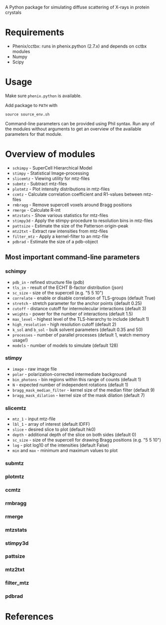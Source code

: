 A Python package for simulating diffuse scattering of X-rays in protein crystals

# Requirements
* Phenix/cctbx: runs in phenix.python (2.7.x) and depends on cctbx modules
* Numpy
* Scipy

# Usage
Make sure `phenix.python` is available.

Add package to `PATH` with
```
source source_env.sh
```

Command-line parameters can be provided using Phil syntax. Run any of the modules without arguments to get an overview of the available parameters for that module.

# Overview of modules
* `schimpy` - SuperCell Hierarchical Model
* `stimpy` - Statistical Image-processing
* `slicemtz` - Viewing utility for mtz-files
* `submtz` - Subtract mtz-files
* `plotmtz` - Plot intensity distributions in mtz-files
* `ccmtz` - Calculate correlation coefficient and R1-values between mtz-files
* `rmbragg` - Remove supercell voxels around Bragg positions
* `rmerge` - Calculate R-int
* `mtzstats` - Show various statistics for mtz-files
* `stimpy3d` - Apply the stimpy-procedure to resolution bins in mtz-files
* `pattsize` - Estimate the size of the Patterson origin-peak
* `mtz2txt` - Extract raw intensities from mtz-files
* `filter_mtz` - Apply a kernel-filter to an mtz-file
* `pdbrad` - Estimate the size of a pdb-object

## Most important command-line parameters
### schimpy
* `pdb_in` - refined structure file (pdb)
* `tls_in` - result of the ECHT B-factor distribution (json)
* `sc_size` - size of the supercell (e.g. "5 5 10")
* `correlate` - enable or disable correlation of TLS-groups (default True)
* `stretch` - stretch parameter for the anchor points (default 0.25)
* `cutoff` - distance cutoff for intermolecular interactions (default 3)
* `weights` - power for the number of interactions (default 1.5)
* `max_level` - highest level of the TLS-hierarchy to include (default 1)
* `high_resolution` - high resolution cutoff (default 2)
* `k_sol` and `b_sol` - bulk solvent parameters (default 0.35 and 50)
* `processes` - number of parallel processes (default 1, watch memory usage!)
* `models` - number of models to simulate (default 128)

### stimpy
* `image` - raw image file
* `polar` - polarization-corrected intermediate background
* `bin_photons` - bin regions within this range of counts (default 1)
* `N` - expected number of independent rotations (default 1)
* `bragg_mask_median_filter` - kernel size of the median filter (default 9)
* `bragg_mask_dilation` - kernel size of the mask dilation (default 7)

### slicemtz
* `mtz_1` - input mtz-file
* `lbl_1` - array of interest (default IDFF)
* `slice` - desired slice to plot (default hk0)
* `depth` - additional depth of the slice on both sides (default 0)
* `sc_size` - size of the supercell for drawing Bragg positions (e.g. "5 5 10")
* `log` - plot log10 of the intensities (default False)
* `min` and `max` - minimum and maximum values to plot

### submtz
### plotmtz
### ccmtz
### rmbragg
### rmerge
### mtzstats
### stimpy3d
### pattsize
### mtz2txt
### filter_mtz
### pdbrad

# References
